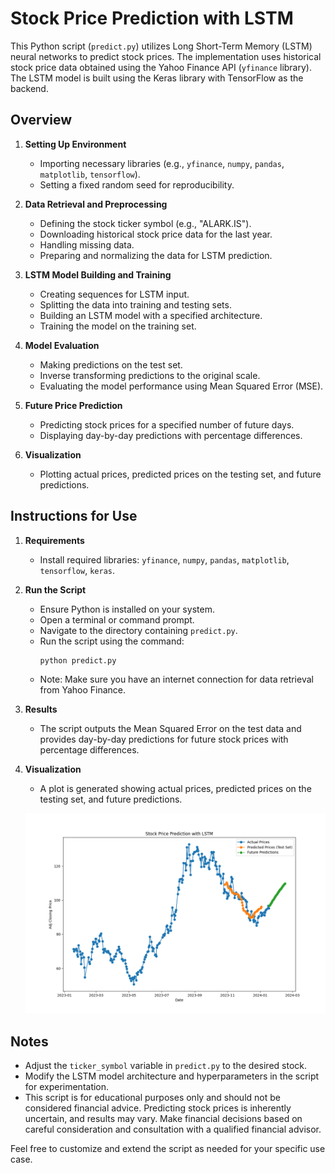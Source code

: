 # Stock Price Prediction with LSTM

This Python script (`predict.py`) utilizes Long Short-Term Memory (LSTM) neural networks to predict stock prices. The implementation uses historical stock price data obtained using the Yahoo Finance API (`yfinance` library). The LSTM model is built using the Keras library with TensorFlow as the backend.

## Overview

1. **Setting Up Environment**
   - Importing necessary libraries (e.g., `yfinance`, `numpy`, `pandas`, `matplotlib`, `tensorflow`).
   - Setting a fixed random seed for reproducibility.

2. **Data Retrieval and Preprocessing**
   - Defining the stock ticker symbol (e.g., "ALARK.IS").
   - Downloading historical stock price data for the last year.
   - Handling missing data.
   - Preparing and normalizing the data for LSTM prediction.

3. **LSTM Model Building and Training**
   - Creating sequences for LSTM input.
   - Splitting the data into training and testing sets.
   - Building an LSTM model with a specified architecture.
   - Training the model on the training set.

4. **Model Evaluation**
   - Making predictions on the test set.
   - Inverse transforming predictions to the original scale.
   - Evaluating the model performance using Mean Squared Error (MSE).

5. **Future Price Prediction**
   - Predicting stock prices for a specified number of future days.
   - Displaying day-by-day predictions with percentage differences.

6. **Visualization**
   - Plotting actual prices, predicted prices on the testing set, and future predictions.

## Instructions for Use

1. **Requirements**
   - Install required libraries: `yfinance`, `numpy`, `pandas`, `matplotlib`, `tensorflow`, `keras`.

2. **Run the Script**
   - Ensure Python is installed on your system.
   - Open a terminal or command prompt.
   - Navigate to the directory containing `predict.py`.
   - Run the script using the command:
     ```bash
     python predict.py
     ```
   - Note: Make sure you have an internet connection for data retrieval from Yahoo Finance.

3. **Results**
   - The script outputs the Mean Squared Error on the test data and provides day-by-day predictions for future stock prices with percentage differences.

4. **Visualization**
   - A plot is generated showing actual prices, predicted prices on the testing set, and future predictions.

   ![Figure 1](Figure_1.png)

## Notes
- Adjust the `ticker_symbol` variable in `predict.py` to the desired stock.
- Modify the LSTM model architecture and hyperparameters in the script for experimentation.
- This script is for educational purposes only and should not be considered financial advice. Predicting stock prices is inherently uncertain, and results may vary. Make financial decisions based on careful consideration and consultation with a qualified financial advisor.

Feel free to customize and extend the script as needed for your specific use case.

